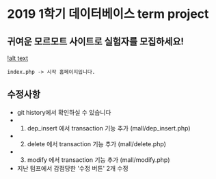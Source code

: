 2019 1학기 데이터베이스 term project
===============================

## 귀여운 모르모트 사이트로 실험자를 모집하세요!

[!alt text](/mall/images/pic1.png)
```
index.php -> 시작 홈페이지입니다.
```

## 수정사항

* git history에서 확인하실 수 있습니다
* 1. dep_insert 에서 transaction 기능 추가 (mall/dep_insert.php)
* 2. delete 에서 transaction 기능 추가 (mall/delete.php)
* 3. modify 에서 transaction 기능 추가 (mall/modify.php)
* 지난 텀프에서 감점당한 '수정 버튼' 2개 수정
